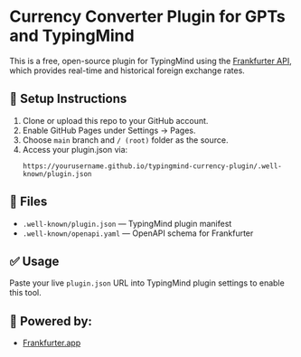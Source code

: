 # Currency Converter Plugin for GPTs and TypingMind

This is a free, open-source plugin for TypingMind using the [Frankfurter API](https://www.frankfurter.app), 
which provides real-time and historical foreign exchange rates.

## 🔧 Setup Instructions

1. Clone or upload this repo to your GitHub account.
2. Enable GitHub Pages under Settings → Pages.
3. Choose `main` branch and `/ (root)` folder as the source.
4. Access your plugin.json via:
   ```
   https://yourusername.github.io/typingmind-currency-plugin/.well-known/plugin.json
   ```

## 📄 Files

- `.well-known/plugin.json` — TypingMind plugin manifest
- `.well-known/openapi.yaml` — OpenAPI schema for Frankfurter

## ✅ Usage

Paste your live `plugin.json` URL into TypingMind plugin settings to enable this tool.

## 🧠 Powered by:
- [Frankfurter.app](https://www.frankfurter.app)